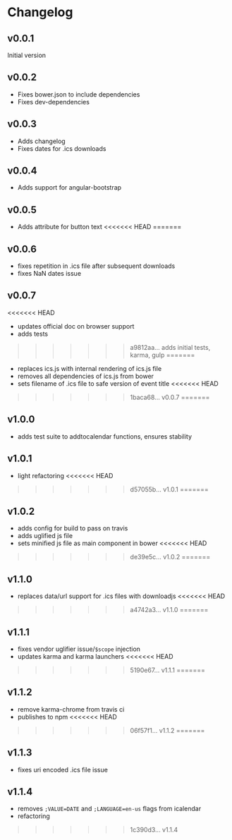 # Changelog

## v0.0.1

Initial version

## v0.0.2

- Fixes bower.json to include dependencies
- Fixes dev-dependencies

## v0.0.3

- Adds changelog
- Fixes dates for .ics downloads

## v0.0.4

- Adds support for angular-bootstrap

## v0.0.5

- Adds attribute for button text
<<<<<<< HEAD
=======

## v0.0.6

- fixes repetition in .ics file after subsequent downloads
- fixes NaN dates issue

## v0.0.7

<<<<<<< HEAD
- updates official doc on browser support
- adds tests
>>>>>>> a9812aa... adds initial tests, karma, gulp
=======
- replaces ics.js with internal rendering of ics.js file
- removes all dependencies of ics.js from bower
- sets filename of .ics file to safe version of event title
<<<<<<< HEAD
>>>>>>> 1baca68... v0.0.7
=======

## v1.0.0

- adds test suite to addtocalendar functions, ensures stability

## v1.0.1

- light refactoring
<<<<<<< HEAD
>>>>>>> d57055b... v1.0.1
=======

## v1.0.2

- adds config for build to pass on travis
- adds uglified js file
- sets minified js file as main component in bower
<<<<<<< HEAD
>>>>>>> de39e5c... v1.0.2
=======

## v1.1.0

- replaces data/url support for .ics files with downloadjs
<<<<<<< HEAD
>>>>>>> a4742a3... v1.1.0
=======

## v1.1.1

- fixes vendor uglifier issue/`$scope` injection
- updates karma and karma launchers
<<<<<<< HEAD
>>>>>>> 5190e67... v1.1.1
=======

## v1.1.2

- remove karma-chrome from travis ci
- publishes to npm
<<<<<<< HEAD
>>>>>>> 06f57f1... v1.1.2
=======

## v1.1.3

- fixes uri encoded .ics file issue

## v1.1.4

- removes `;VALUE=DATE` and `;LANGUAGE=en-us` flags from icalendar
- refactoring
>>>>>>> 1c390d3... v1.1.4

